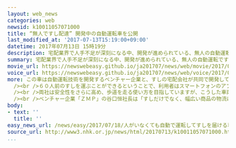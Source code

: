 ```yaml
---
layout: web_news
categories: web
newsid: k10011057071000
title: “無人ですし配達” 開発中の自動運転車を公開
last_modified_at: '2017-07-13T15:19:00+09:00'
datetime: 2017年07月13日 15時19分
description: 宅配業界で人手不足が深刻になる中、開発が進められている、無人の自動運転ですしを配達する車が１３日、公開されました。
summary: 宅配業界で人手不足が深刻になる中、開発が進められている、無人の自動運転ですしを配達する車が１３日、公開されました。
movie_url: https://newswebeasy.github.io/ja201707/news/web/movie/2017/07/18/k10011057071000.mp4
voice_url: https://newswebeasy.github.io/ja201707/news/web/voice/2017/07/18/k10011057071000.mp3
more: この車は自動運転技術を開発するベンチャー企業と、すしの宅配会社が共同で開発しているものです。<br /><br />全長１メートル３０センチ、高さは１メートルの小さな箱型の車両で、ドライバーが乗るスペースはなく、最も速くても時速６キロと、人が歩く程度のスピードで走ります。<br
  /><br />６０人前のすしを運ぶことができるということで、利用者はスマートフォンのアプリで受け取る場所を指定し、車にスマホをかざして鍵を開けて、すしを取り出す仕組みです。<br
  /><br />両社は安全性をさらに高め、歩道を走る使い方を目指していますが、こうした車両が歩道を走ることを想定した法律がないため、国に法整備を働きかけていくとしています。<br
  /><br />ベンチャー企業「ＺＭＰ」の谷口恒社長は「すしだけでなく、幅広い商品の物流に貢献していきたい」と話しています。<br /><br />無人の自動運転車はドライバーの人手不足が深刻な宅配や、タクシーやバスといった公共交通機関の車両に活用しようと、開発競争が盛んになっています。
body:
- text: ''
  title: ''
easy_news_url: /news/easy/2017/07/18/人がいなくても自動で運転してすしを届ける車/
source_url: http://www3.nhk.or.jp/news/html/20170713/k10011057071000.html
...
```

